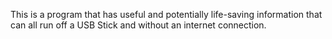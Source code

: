This is a program that has useful and potentially life-saving information that can all run off a USB Stick and without an internet connection.
